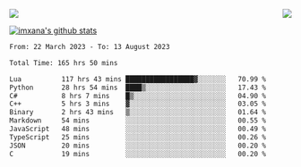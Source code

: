 <p>
  <a href="https://count.getloli.com/"><img src="https://count.getloli.com/get/@xana.readme?theme=moebooru-h"></a>
  <img src="https://weather-icon.journeyad.repl.co/@hangzhou?v=1" align="right">
</p>


<a href="https://github.com/imxana"><img align="center" src="https://github-readme-stats.vercel.app/api?username=imxana&show_icons=true&include_all_commits=true&hide_border=tru&custom_title=imxana%27s%20Github%20Stats" alt="imxana's github stats" /></a> 

<!--START_SECTION:waka-->

```txt
From: 22 March 2023 - To: 13 August 2023

Total Time: 165 hrs 50 mins

Lua          117 hrs 43 mins █████████████████▓░░░░░░░   70.99 %
Python       28 hrs 54 mins  ████▒░░░░░░░░░░░░░░░░░░░░   17.43 %
C#           8 hrs 7 mins    █▒░░░░░░░░░░░░░░░░░░░░░░░   04.90 %
C++          5 hrs 3 mins    ▓░░░░░░░░░░░░░░░░░░░░░░░░   03.05 %
Binary       2 hrs 43 mins   ▒░░░░░░░░░░░░░░░░░░░░░░░░   01.64 %
Markdown     54 mins         ░░░░░░░░░░░░░░░░░░░░░░░░░   00.55 %
JavaScript   48 mins         ░░░░░░░░░░░░░░░░░░░░░░░░░   00.49 %
TypeScript   25 mins         ░░░░░░░░░░░░░░░░░░░░░░░░░   00.26 %
JSON         20 mins         ░░░░░░░░░░░░░░░░░░░░░░░░░   00.20 %
C            19 mins         ░░░░░░░░░░░░░░░░░░░░░░░░░   00.20 %
```

<!--END_SECTION:waka-->
